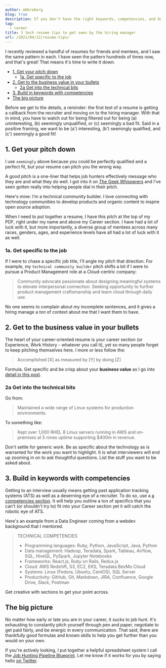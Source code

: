 ```yaml
---
author: mbbroberg
blog: true
description: If you don't have the right keywords, competencies, and business value, you're likely to get filtered out before you make an impression. Use these tips.
tag:
  - career
title: 3 tech resume tips to get seen by the hiring manager
url: /2021/04/12/resume-tips/
---
```



I recently reviewed a handful of resumes for friends and mentees, and I saw the same pattern in each. I have seen the pattern hundreds of times now, and that's great! That means it's time to write it down. 

- [1. Get your pitch down](#1-get-your-pitch-down)
  - [1a. Get specific to the job](#1a-get-specific-to-the-job)
- [2. Get to the business value in your bullets](#2-get-to-the-business-value-in-your-bullets)
  - [2a Get into the technical bits](#2a-get-into-the-technical-bits)
- [3. Build in keywords with competencies](#3-build-in-keywords-with-competencies)
- [The big picture](#the-big-picture)

Before we get to the details, a reminder: the first test of a resume is getting a callback from the recruiter and moving on to the hiring manager. With that in mind, you have to watch out for being filtered out for being (a) uninteresting, (b) seemingly unqualified, or (c) seemingly a bad fit. Said in a positive framing, we want to be (a') interesting, (b') seemingly qualified, and (c') seemingly a good fit!

## 1. Get your pitch down

I use `seemingly` above because you could be perfectly qualified and a perfect fit, but your resume can pitch you the wrong way. 

A good pitch is a one-liner that helps job hunters effectively message who they are and what they do well. I got into it on [The Geek Whisperers](http://geek-whisperers.com/2016/04/investing-in-career-insurance-vmware-user-group-recap-episode-110/) and I've seen gotten really into helping people dial in their pitch. 

Here's mine: I'm a technical community builder. I love connecting with technology communities to develop products and organic content to inspire open source adoption.

When I need to put together a resume, I have this pitch at the top of my PDF, right under my name and above my Career section. I have had a lot of luck with it, but more importantly, a diverse group of mentees across many races, genders, ages, and experience levels have all had a lot of luck with it as well. 

### 1a. Get specific to the job 

If I were to chase a specific job title, I'll angle my pitch that direction. For example, my `technical community builder` pitch shifts a bit if I were to pursue a Product Management role at a Cloud-centric company: 

> Community advocate passionate about designing meaningful systems to elevate interpersonal connection. Seeking opportunity to further product management craftsmanship and learn cloud through daily use.

No one seems to complain about my incomplete sentences, and it gives a hiring manage a _ton_ of context about me that I want them to have. 

## 2. Get to the business value in your bullets 

The heart of your career-oriented resume is your career section (or Experience, Work History - whatever you call it), yet so many people forget to keep pitching themselves here. I more or less follow the:

> Accomplished [X] as measured by [Y] by doing [Z]

Formula. Get specific and be crisp about your **business value** as I go into [detail in this post](https://mbbroberg.fun/writing-resume/).

### 2a Get into the technical bits 

Go from: 

> Maintained a wide range of Linux systems for production environments.

To something like:

> Kept over 1,000 RHEL 8 Linux servers running in AWS and on-premises at 5 nines uptime supporting $400m in revenue.

Don't settle for generic work. Be as specific about the technology as is warranted for the work you want to highlight. It is what interviewers will end up zooming in on to ask thoughtful questions. List the stuff you want to be asked about.

## 3. Build in keywords with competencies

Getting to an interview usually means getting past application tracking systems (ATS) as well as a deserning eye of a recruiter. To do so, use a [a competencies section](https://mbbroberg.fun/resume-competencies/). It will help you outline a ton of specifics that you can't (or shouldn't try to) fit into your Career section yet it will catch the robotic eye of ATS. 

Here's an example from a Data Engineer coming from a webdev background that I mentored.

> TECHNICAL COMPETENCIES
> - Programming languages: Ruby, Python, JavaScript, Java, Python
> - Data management: Hadoop, Teradata, Spark, Tableau, Airflow, SQL, HiveQL, PySpark, Jupyter Notebooks
> - Frameworks: React.js, Ruby on Rails, Redux.js
> - Cloud: AWS Redshift, S3, EC2, EKS, Teradata BevMo Cloud
> - Systems: Linux (Fedora, Ubuntu, CentOS), SQL Server
> - Productivity: GitHub, Git, Markdown, JIRA, Confluence, Google Drive, Slack, Postman

Get creative with sections to get your point across.

## The big picture 

No matter how early or late you are in your career, it sucks to job hunt. It's exhausting to constantly pitch yourself through pen and paper, negotiate to get paid fairly, and be energic in every communication. That said, there are thankfully good formulas and known skills to help you get further than you would on your own. 

If you're actively looking, I put together a helpful spreadsheet system I call the [Job Hunting Pipeline Blueprint](https://bit.ly/JobPipelineBrueprint). Let me know if it works for you by saying hello [on Twitter](https://twitter.com/mbbroberg).